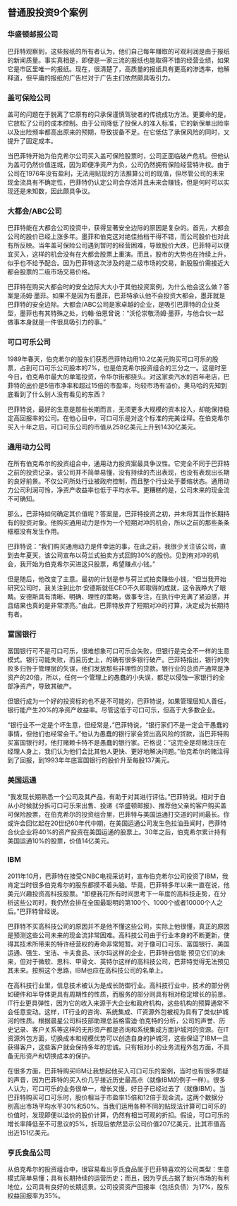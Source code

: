 ## 普通股投资9个案例

### 华盛顿邮报公司

巴菲特观察到，这些报纸的所有者认为，他们自己每年赚取的可观利润是由于报纸的新闻质量。事实真相是，即便是一家三流的报纸也能取得不错的经营业绩，如果它是市区里唯一的报纸。现在，很清楚了，高质量的报纸具有更高的渗透率，他解释道，但平庸的报纸的广告栏对于广告主们依然颇具吸引力。

### 盖可保险公司

盖可的问题在于脱离了它原有的只承保谨慎驾驶者的传统成功方法。更要命的是，它放松了公司的成本控制。由于公司降低了投保人的准入标准，它的新保单出险率以及出险频率都高出原来的预期，导致拔备不足。在它低估了承保风险的同时，又提升了固定成本。

当巴菲特开始为伯克希尔公司买入盖可保险股票时，公司正面临破产危机。但他认为盖可仍然价值连城，因为即便净资产为负，公司仍然拥有保险经营特许权。由于公司在1976年没有盈利，无法用贴现的方法推算公司的现值，但尽管公司的未来现金流具有不确定性，巴菲特仍认定公司会存活并且未来会赚钱，但是何时可以实现还是未知数，因此颇具争议。

### 大都会/ABC公司

巴菲特能在大都会公司投资中，获得显著安全边际的原因是复杂的。首先，大都会公司的股价已经上涨多年。墨菲和伯克这对绝佳拍档干得不错，而公司股价也对此有所反映。当年盖可保险公司遇到暂时的经营困难，导致股价大跌，巴菲特可以便宜买入，这样的机会没有在大都会股票上重演。而且，股市的大势也在持续上升，似乎也不给予配合。因为巴菲特这次涉及的是二级市场的交易，新股股价需接近大都会股票的二级市场交易价格。

巴菲特在购买大都会时的安全边际大大小于其他投资案例，为什么他会这么做？答案是汤姆·墨菲。如果不是因为有墨菲，巴菲特承认他不会投资大都会，墨菲就是巴菲特的安全边际。大都会/ABC公司是家卓越的企业，是吸引巴菲特的企业类型，墨菲也有其特殊之处，约翰·伯恩曾说：“沃伦崇敬汤姆·墨菲，与他合伙一起做事本身就是一件很具吸引力的事。”

### 可口可乐公司

1989年春天，伯克希尔的股东们获悉巴菲特动用10.2亿美元购买可口可乐的股票，占到可口可乐公司股本的7%，也是伯克希尔投资组合的三分之一。这是时至今日，伯克希尔最大的单笔投资，令华尔街都挠头。对这家卖汽水的百年老店，巴菲特的出价是5倍市净率和超过15倍的市盈率，均较市场有溢价。奥马哈的先知到底看到了什么别人没有看见的东西？

巴菲特说，最好的生意是那些长期而言，无须更多大规模的资本投入，却能保持稳定高回报率的公司。在他心目中，可口可乐是对这个标准的完美诠释。在伯克希尔买入十年之后，可口可乐公司的市值从258亿美元上升到1430亿美元。

### 通用动力公司

在所有伯克希尔的投资组合中，通用动力投资案最具争议性。它完全不同于巴菲特之前的投资记录。该公司并不简单易懂，没有持续的杰出表现，也没有表现出长期的良好前景。不仅公司所处行业被政府控制，而且整个行业处于萎缩状态。通用动力公司利润可怜，净资产收益率也低于平均水平。更糟糕的是，公司未来的现金流不可确知。

那么，巴菲特如何确定其价值呢？答案是，巴菲特投资之初，并未将其当作长期持有的投资对象。他购买通用动力是作为一个短期对冲的机会，所以之前的那些条条框框没有发生作用。

巴菲特说：“我们购买通用动力是件幸运的事，在此之前，我很少关注该公司，直到去年夏天，该公司宣布以荷兰式拍卖方式回购30%的股份。见到有对冲的机会，我开始为伯克希尔买进这只股票，希望赚点小钱。”

但是随后，他改变了主意。最初的计划是参与荷兰式拍卖赚些小钱，“但当我开始研究公司时，我关注到比尔·安德斯就任CEO不久即取得的成就，这令我睁大了眼睛。安德斯具有清晰、明确、理性的策略，做事专注，在执行中充满了紧迫感，并且结果也真的是非常漂亮。”由此，巴菲特放弃了短期对冲的打算，决定成为长期持有者。

### 富国银行

富国银行可不是可口可乐，很难想象可口可乐会失败，但银行是完全不一样的生意模式。银行可能失败，而且历史上，的确有很多银行破产。巴菲特指出，银行的失败多归咎于管理层的失误，他们发放那些非理性的贷款。银行业的总资产通常是净资产的20倍，所以，任何一个管理上的愚蠢的小失误，都足以侵蚀一家银行的全部净资产，导致其破产。

但银行成为一个好的投资标的也不是不可能的，巴菲特说，如果管理层知人善任，银行能产生20%的净资产收益率。尽管这低于可口可乐，但高于大多数企业。

“银行业不一定是个坏生意，但经常是，”巴菲特说，“银行家们不是一定会干愚蠢的事情，但他们也经常会干。”他认为愚蠢的银行家会贷出高风险的贷款，当巴菲特购买富国银行时，他打赌赖卡特不是愚蠢的银行家。芒格说：“这完全是将赌注压在经理人身上，我们认为他们会比其他人更快、更好地解决问题。”伯克希尔的赌注得到了回报，到1993年年底富国银行的股价升至每股137美元。

### 美国运通

“我发现长期熟悉一个公司及其产品，有助于对其进行评估。”巴菲特说。相对于自从小时候就分拆可口可乐来出售、投递《华盛顿邮报》、推荐他父亲的客户购买盖可保险股票，在伯克希尔的投资组合里，巴菲特与美国运通打交道的时间最长。你或许会回忆起在20世纪60年代中期，在美国运通公司发生色拉油丑闻时，巴菲特合伙企业将40%的资产投资在美国运通的股票上。30年之后，伯克希尔累计持有美国运通10%的股票，价值14亿美元。

### IBM

2011年10月，巴菲特在接受CNBC电视采访时，宣布伯克希尔公司投资了IBM，我肯定当时很多伯克希尔的股东都摸不着头脑。毕竟，巴菲特多年以来一直在说，他美元兴趣投资高科技股票。“即便我花所有时间思考下一年度的高科技走势，在分析这些公司时，我仍然会排在全国最聪明的第100个、1000个或者10000个人之后。”巴菲特曾经说。

巴菲特不买高科技公司的原因并不是他不懂这些公司，实际上他很懂，真正的原因是预测这些公司未来的现金流非常困难。高科技公司由于行业本身的不断更新，使得其技术所带来的特许经营权的寿命非常短暂。对于像可口可乐、富国银行、美国运通、强生、宝洁、卡夫食品、沃尔玛这样的企业，巴菲特自信能 预见它们的未来，但对于微软、思科、甲骨文、英特尔这样的高科技公司，巴菲特觉得无法预见其未来。按照这个思路，IBM也应在高科技公司的名单上。

在高科技行业里，信息技术被认为是成长防御行业。高科技行业中，技术的部分例如硬件和半导体更具有周期性的性质，而服务的部分则具有相对稳定增长的前景。IT行业更具弹性，因为它的收入来源于大企业和政府机构，这些机构的预算通常不会任意变动。这样，IT行业的咨询、系统集成、IT资源外包被视为具有了类似护城河的性质。根据晨星公司科技部助理总监格雷迪·伯克特的分析，公司的声誉、历史记录、客户关系等这样的无形资产都是咨询和系统集成方面护城河的资源。在IT资源外包方面，切换成本和规模优势可以创造自身的护城河，这些保证了IBM一旦获得客户，这些客户就会保持多年的忠诚。只有相对小的业务流程外包方面，不具备无形资产和切换成本的保护。

在很多方面，巴菲特购买IBM让我想起他买入可口可乐的案例，当时也有很多质疑的声音，因为巴菲特的买入价几乎接近历史最高点（就像IBM的例子一样）。很多人认为，可口可乐的业务很单一，增长又慢，好日子已经过去了（就像IBM）。当巴菲特购买可口可乐时，股价相当于市盈率15倍和12倍于现金流，这两个数据分别高出市场平均水平30%和50%。当我们运用各种不同的贴现法计算可口可乐的价值时，发现即便以溢价的股价计算，仍然有相当可观的折扣。假设，可口可乐的增长率降低至不可思议的5%，折现后依然显示公司价值207亿美元，比其市值高出近151亿美元。

### 亨氏食品公司

从伯克希尔的投资组合中，很容易看出亨氏食品属于巴菲特喜欢的公司类型：生意模式简单易懂；具有长期持续的运营历史；而且，因为亨氏占据了新兴市场的有利地位，公司具有良好的长期远景。公司投资资产回报率（包括负债）为17%，股东权益回报率为35%。
